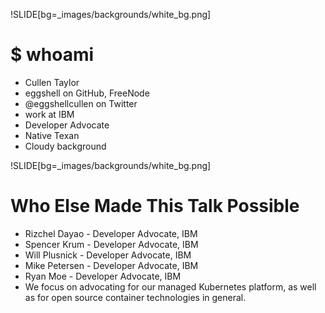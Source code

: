 !SLIDE[bg=_images/backgrounds/white_bg.png]

# $ whoami

* Cullen Taylor
* eggshell on GitHub, FreeNode
* @eggshellcullen on Twitter
* work at IBM
* Developer Advocate
* Native Texan
* Cloudy background

!SLIDE[bg=_images/backgrounds/white_bg.png]

# Who Else Made This Talk Possible

* Rizchel Dayao - Developer Advocate, IBM
* Spencer Krum - Developer Advocate, IBM
* Will Plusnick - Developer Advocate, IBM
* Mike Petersen - Developer Advocate, IBM
* Ryan Moe - Developer Advocate, IBM
* We focus on advocating for our managed Kubernetes platform, as well as for
  open source container technologies in general.
